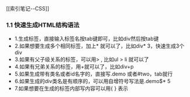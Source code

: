 [[索引笔记--CSS]]
### 1.1 快速生成HTML结构语法
* 1.生成标签，直接输入标签名按tab键即可，比如div然后按tab键
* 2.如果想要生成多个相同标签，加上* 就可以了，比如div* 3，快速生成3个div
* 3.如果有父子级关系的标签，可以用> , 比如ul > li 就可以了
* 4.如果有兄弟关系的标签，用+就可以了，比如div+p
* 5.如果生成带有类名或者id名字的，直接写.demo 或者#two，tab就行
* 6.如果生成的div类名是有顺序的，可以用自增符号写法是.demo$* 5
* 7.如果想要在生成的标签内部写内容可以用{ } 表示